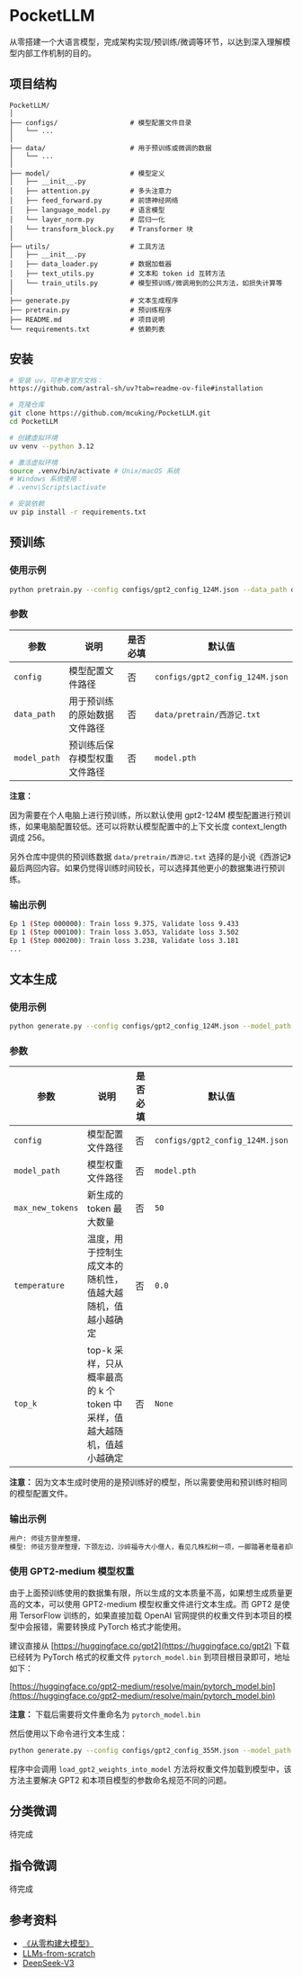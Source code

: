 # PocketLLM

从零搭建一个大语言模型，完成架构实现/预训练/微调等环节，以达到深入理解模型内部工作机制的目的。

## 项目结构

```
PocketLLM/
│
├── configs/                  # 模型配置文件目录
│   └── ...
│
├── data/                     # 用于预训练或微调的数据
│   └── ...
│
├── model/                    # 模型定义
│   ├── __init__.py
│   ├── attention.py          # 多头注意力
│   ├── feed_forward.py       # 前馈神经网络
│   ├── language_model.py     # 语言模型
│   └── layer_norm.py         # 层归一化
│   └── transform_block.py    # Transformer 块
│
├── utils/                    # 工具方法
│   ├── __init__.py
│   ├── data_loader.py        # 数据加载器
│   ├── text_utils.py         # 文本和 token id 互转方法
│   └── train_utils.py        # 模型预训练/微调用到的公共方法，如损失计算等
│
├── generate.py               # 文本生成程序
├── pretrain.py               # 预训练程序
├── README.md                 # 项目说明
└── requirements.txt          # 依赖列表
```

## 安装

```bash
# 安装 uv，可参考官方文档：
https://github.com/astral-sh/uv?tab=readme-ov-file#installation

# 克隆仓库
git clone https://github.com/mcuking/PocketLLM.git
cd PocketLLM

# 创建虚拟环境
uv venv --python 3.12

# 激活虚拟环境
source .venv/bin/activate # Unix/macOS 系统
# Windows 系统使用：
# .venv\Scripts\activate

# 安装依赖
uv pip install -r requirements.txt
```

## 预训练

### 使用示例

```bash
python pretrain.py --config configs/gpt2_config_124M.json --data_path data/pretrain/西游记.txt --model_path model.pth
```

### 参数
| 参数 | 说明 | 是否必填 | 默认值 |
| --- | --- | --- | --- |
| `config` | 模型配置文件路径 | 否 | `configs/gpt2_config_124M.json` |
| `data_path` | 用于预训练的原始数据文件路径 | 否 | `data/pretrain/西游记.txt` |
| `model_path` | 预训练后保存模型权重文件路径 | 否 | `model.pth` |

**注意：** 

因为需要在个人电脑上进行预训练，所以默认使用 gpt2-124M 模型配置进行预训练，如果电脑配置较低。还可以将默认模型配置中的上下文长度 context_length 调成 256。

另外仓库中提供的预训练数据 `data/pretrain/西游记.txt` 选择的是小说《西游记》最后两回内容。如果仍觉得训练时间较长，可以选择其他更小的数据集进行预训练。

### 输出示例

```bash
Ep 1 (Step 000000): Train loss 9.375, Validate loss 9.433
Ep 1 (Step 000100): Train loss 3.053, Validate loss 3.502
Ep 1 (Step 000200): Train loss 3.238, Validate loss 3.181
...
```

## 文本生成

### 使用示例

```bash
python generate.py --config configs/gpt2_config_124M.json --model_path model.pth --max_new_tokens 30 --temperature 0.9 --top_k 5
```

### 参数
| 参数 | 说明 | 是否必填 | 默认值 |
| --- | --- | --- | --- |
| `config` | 模型配置文件路径 | 否 | `configs/gpt2_config_124M.json` |
| `model_path` | 模型权重文件路径 | 否 | `model.pth` |
| `max_new_tokens` | 新生成的 token 最大数量 | 否 | `50` |
| `temperature` | 温度，用于控制生成文本的随机性，值越大越随机，值越小越确定 | 否 | `0.0` |
| `top_k` | top-k 采样，只从概率最高的 k 个 token 中采样，值越大越随机，值越小越确定 | 否 | `None` |

**注意：** 因为文本生成时使用的是预训练好的模型，所以需要使用和预训练时相同的模型配置文件。

### 输出示例

```bash
用户: 师徒方登岸整理，
模型: 师徒方登岸整理，下颈左边，沙崪福寺大小僧人，看见几株松树一项，一脚踏著老鼌者却叫道：“老鼋，好生走稳
```

### 使用 GPT2-medium 模型权重

由于上面预训练使用的数据集有限，所以生成的文本质量不高，如果想生成质量更高的文本，可以使用 GPT2-medium 模型权重文件进行文本生成。而 GPT2 是使用 TersorFlow 训练的，如果直接加载 OpenAI 官网提供的权重文件到本项目的模型中会报错，需要转换成 PyTorch 格式才能使用。

建议直接从 [https://huggingface.co/gpt2](https://huggingface.co/gpt2) 下载已经转为 PyTorch 格式的权重文件 `pytorch_model.bin` 到项目根目录即可，地址如下：

[https://huggingface.co/gpt2-medium/resolve/main/pytorch_model.bin](https://huggingface.co/gpt2-medium/resolve/main/pytorch_model.bin)

**注意：** 下载后需要将文件重命名为 `pytorch_model.bin`

然后使用以下命令进行文本生成：

```bash
python generate.py --config configs/gpt2_config_355M.json --model_path pytorch_model.bin
```

程序中会调用 `load_gpt2_weights_into_model` 方法将权重文件加载到模型中，该方法主要解决 GPT2 和本项目模型的参数命名规范不同的问题。

## 分类微调

待完成

## 指令微调

待完成

## 参考资料

- [《从零构建大模型》](https://book.douban.com/subject/37305124/) 
- [LLMs-from-scratch](https://github.com/rasbt/LLMs-from-scratch)
- [DeepSeek-V3](https://github.com/deepseek-ai/DeepSeek-V3)
